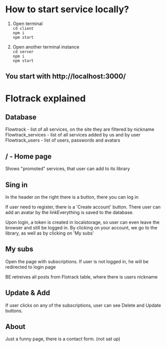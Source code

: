 # How to start service locally?

1. Open terminal  
`cd client`  
`npm i`  
`npm start`  

2. Open another terminal instance  
`cd server`  
`npm i`  
`npm start`  

## You start with http://localhost:3000/

# Flotrack explained
## Database
Flowtrack - list of all services, on the site they are filtered by nickname
Flowtrack_services - list of all services added by us and by user
Flowtrack_users - list of users, passwords and avatars

## / - Home page

Shows "promoted" services, that user can add to its library

## Sing in

In the header on the right there is a button, there you can log in

If user need to register, there is a 'Create account' button. There user can add an avatar by the linkEverything is saved to the database.

Upon login, a token is created in localstorage, so user can even leave the browser and still be logged in. By clicking on your account, we go to the library, as well as by clicking on 'My subs'

## My subs

Open the page with subscriptions. If user is not logged in, he will be redirected to login page

BE retreives all posts from Flotrack table, where there is users nickname

## Update & Add

If user clicks on any of the subscriptions, user can see Delete and Update buttons.

## About

Just a funny page, there is a contact form. (not sat up)